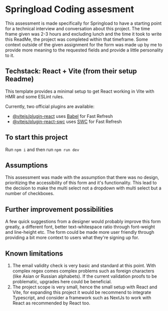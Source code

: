 # Springload Coding assesment

This assessment is made specifically for Springload to have a starting point for a technical interview and conversation about this project. The time frame given was 2-3 hours and excluding lunch and the time it took to write this ReadMe, the project was completed within that timeframe. Some context outside of the given assignment for the form was made up by me to provide more meaning to the requested fields and provide a little personality to it.

## Techstack: React + Vite (from their setup Readme)

This template provides a minimal setup to get React working in Vite with HMR and some ESLint rules.

Currently, two official plugins are available:

- [@vitejs/plugin-react](https://github.com/vitejs/vite-plugin-react/blob/main/packages/plugin-react/README.md) uses [Babel](https://babeljs.io/) for Fast Refresh
- [@vitejs/plugin-react-swc](https://github.com/vitejs/vite-plugin-react-swc) uses [SWC](https://swc.rs/) for Fast Refresh

## To start this project

Run `npm i` and then run `npm run dev`

## Assumptions

This assessment was made with the assumption that there was no design, prioritizing the accessibility of this form and it's functionality. This lead to the decision to make the multi select not a dropdown with multi select but a number of checkboxes.

## Further improvement possibilities

A few quick suggestions from a designer would probably improve this form greatly, a different font, better text-whitespace ratio through font-weight and line-height etc.
The form could be made more user friendly through providing a bit more context to users what they're signing up for.

## Known limitations

1. The email validity check is very basic and standard at this point. With complex regex comes complex problems such as foreign characters (like Asian or Russian alphabets). If the current validation proofs to be problematic, upgrades here could be beneficial.
2. The project scope is very small, hence the small setup with React and Vite, for expanding this project it would be recommend to integrate Typescript, and consider a framework such as NextJs to work with React as recommended by React too.
